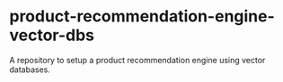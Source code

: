 # product-recommendation-engine-vector-dbs
A repository to setup a product recommendation engine using vector databases. 

